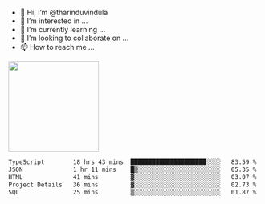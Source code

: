 - 👋 Hi, I’m @tharinduvindula
- 👀 I’m interested in ...
- 🌱 I’m currently learning ...
- 💞️ I’m looking to collaborate on ...
- 📫 How to reach me ...

<!---
tharinduvindula/tharinduvindula is a ✨ special ✨ repository because its `README.md` (this file) appears on your GitHub profile.
You can click the Preview link to take a look at your changes.
--->

<img height="180em" src="https://github-readme-stats.vercel.app/api?username=tharinduvindula&show_icons=true&hide_border=false&&count_private=true&include_all_commits=true" />


<!--START_SECTION:waka-->

```txt
TypeScript        18 hrs 43 mins  █████████████████████░░░░   83.59 %
JSON              1 hr 11 mins    █▒░░░░░░░░░░░░░░░░░░░░░░░   05.35 %
HTML              41 mins         ▓░░░░░░░░░░░░░░░░░░░░░░░░   03.07 %
Project Details   36 mins         ▓░░░░░░░░░░░░░░░░░░░░░░░░   02.73 %
SQL               25 mins         ▒░░░░░░░░░░░░░░░░░░░░░░░░   01.87 %
```

<!--END_SECTION:waka-->
